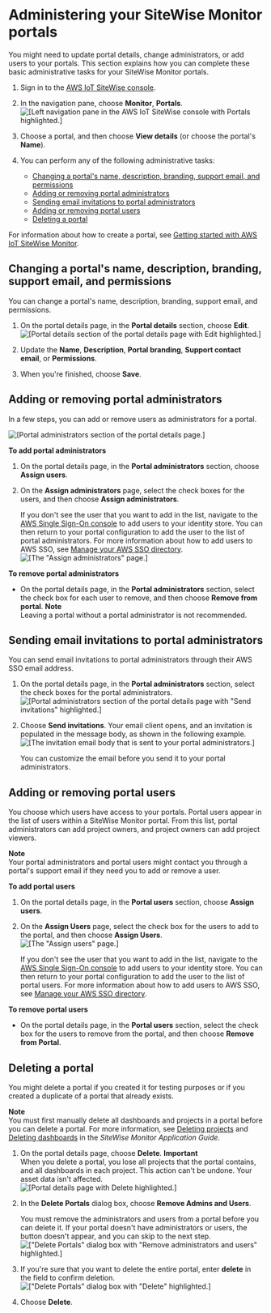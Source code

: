 # Administering your SiteWise Monitor portals<a name="administer-portals"></a>

You might need to update portal details, change administrators, or add users to your portals\. This section explains how you can complete these basic administrative tasks for your SiteWise Monitor portals\.

1. Sign in to the [AWS IoT SiteWise console](https://console.aws.amazon.com/iotsitewise/home)\.

1. In the navigation pane, choose **Monitor**, **Portals**\.  
![\[Left navigation pane in the AWS IoT SiteWise console with Portals highlighted.\]](http://docs.aws.amazon.com/iot-sitewise/latest/userguide/images/sitewise-choose-portals-console.png)

1. Choose a portal, and then choose **View details** \(or choose the portal's **Name**\)\.

1. You can perform any of the following administrative tasks:
   + [Changing a portal's name, description, branding, support email, and permissions](#portal-change-details)
   + [Adding or removing portal administrators](#portal-change-admins)
   + [Sending email invitations to portal administrators](#send-email-invitations-to-portal)
   + [Adding or removing portal users](#portal-change-users)
   + [Deleting a portal](#portal-delete-portal)

For information about how to create a portal, see [Getting started with AWS IoT SiteWise Monitor](monitor-getting-started.md)\.

## Changing a portal's name, description, branding, support email, and permissions<a name="portal-change-details"></a>

You can change a portal's name, description, branding, support email, and permissions\.

1. On the portal details page, in the **Portal details** section, choose **Edit**\.  
![\[Portal details section of the portal details page with Edit highlighted.\]](http://docs.aws.amazon.com/iot-sitewise/latest/userguide/images/sitewise-view-portal-details-console.png)

1. Update the **Name**, **Description**, **Portal branding**, **Support contact email**, or **Permissions**\.

1. When you're finished, choose **Save**\.

## Adding or removing portal administrators<a name="portal-change-admins"></a>

In a few steps, you can add or remove users as administrators for a portal\.

![\[Portal administrators section of the portal details page.\]](http://docs.aws.amazon.com/iot-sitewise/latest/userguide/images/sitewise-portal-administrators-console.png)

**To add portal administrators**

1. On the portal details page, in the **Portal administrators** section, choose **Assign users**\.

1. On the **Assign administrators** page, select the check boxes for the users, and then choose **Assign administrators**\. 

   If you don't see the user that you want to add in the list, navigate to the [AWS Single Sign\-On console](https://console.aws.amazon.com/singlesignon/) to add users to your identity store\. You can then return to your portal configuration to add the user to the list of portal administrators\. For more information about how to add users to AWS SSO, see [Manage your AWS SSO directory](https://docs.aws.amazon.com/singlesignon/latest/userguide/addusers.html)\.  
![\[The "Assign administrators" page.\]](http://docs.aws.amazon.com/iot-sitewise/latest/userguide/images/sitewise-portal-assign-administrators-console.png)

**To remove portal administrators**
+ On the portal details page, in the **Portal administrators** section, select the check box for each user to remove, and then choose **Remove from portal**\.
**Note**  
Leaving a portal without a portal administrator is not recommended\.

## Sending email invitations to portal administrators<a name="send-email-invitations-to-portal"></a>

You can send email invitations to portal administrators through their AWS SSO email address\.

1. On the portal details page, in the **Portal administrators** section, select the check boxes for the portal administrators\.  
![\[Portal administrators section of the portal details page with "Send invitations" highlighted.\]](http://docs.aws.amazon.com/iot-sitewise/latest/userguide/images/sitewise-select-portal-administrator-console.png)

1. Choose **Send invitations**\. Your email client opens, and an invitation is populated in the message body, as shown in the following example\.  
![\[The invitation email body that is sent to your portal administrators.\]](http://docs.aws.amazon.com/iot-sitewise/latest/userguide/images/sitewise-send-portal-administrator-invitation-console.png)

   You can customize the email before you send it to your portal administrators\.

## Adding or removing portal users<a name="portal-change-users"></a>

You choose which users have access to your portals\. Portal users appear in the list of users within a SiteWise Monitor portal\. From this list, portal administrators can add project owners, and project owners can add project viewers\.

**Note**  
Your portal administrators and portal users might contact you through a portal's support email if they need you to add or remove a user\.

**To add portal users**

1. On the portal details page, in the **Portal users** section, choose **Assign users**\.

1. On the **Assign Users** page, select the check box for the users to add to the portal, and then choose **Assign Users**\.  
![\[The "Assign users" page.\]](http://docs.aws.amazon.com/iot-sitewise/latest/userguide/images/sitewise-portal-assign-users-console.png)

   If you don't see the user that you want to add in the list, navigate to the [AWS Single Sign\-On console](https://console.aws.amazon.com/singlesignon/) to add users to your identity store\. You can then return to your portal configuration to add the user to the list of portal users\. For more information about how to add users to AWS SSO, see [Manage your AWS SSO directory](https://docs.aws.amazon.com/singlesignon/latest/userguide/addusers.html)\.

**To remove portal users**
+ On the portal details page, in the **Portal users** section, select the check box for the users to remove from the portal, and then choose **Remove from Portal**\.

## Deleting a portal<a name="portal-delete-portal"></a>

You might delete a portal if you created it for testing purposes or if you created a duplicate of a portal that already exists\.

**Note**  
You must first manually delete all dashboards and projects in a portal before you can delete a portal\. For more information, see [Deleting projects](https://docs.aws.amazon.com/iot-sitewise/latest/appguide/delete-projects) and [Deleting dashboards](https://docs.aws.amazon.com/iot-sitewise/latest/appguide/delete-dashboards) in the *SiteWise Monitor Application Guide*\.

1. On the portal details page, choose **Delete**\.
**Important**  
When you delete a portal, you lose all projects that the portal contains, and all dashboards in each project\. This action can't be undone\. Your asset data isn't affected\.  
![\[Portal details page with Delete highlighted.\]](http://docs.aws.amazon.com/iot-sitewise/latest/userguide/images/sitewise-delete-portal-console.png)

1. In the **Delete Portals** dialog box, choose **Remove Admins and Users**\.

   You must remove the administrators and users from a portal before you can delete it\. If your portal doesn't have administrators or users, the button doesn't appear, and you can skip to the next step\.  
![\["Delete Portals" dialog box with "Remove administrators and users" highlighted.\]](http://docs.aws.amazon.com/iot-sitewise/latest/userguide/images/sitewise-delete-portal-remove-users-console.png)

1. If you're sure that you want to delete the entire portal, enter **delete** in the field to confirm deletion\.  
![\["Delete Portals" dialog box with "Delete" highlighted.\]](http://docs.aws.amazon.com/iot-sitewise/latest/userguide/images/sitewise-delete-portal-confirm-delete-console.png)

1. Choose **Delete**\.